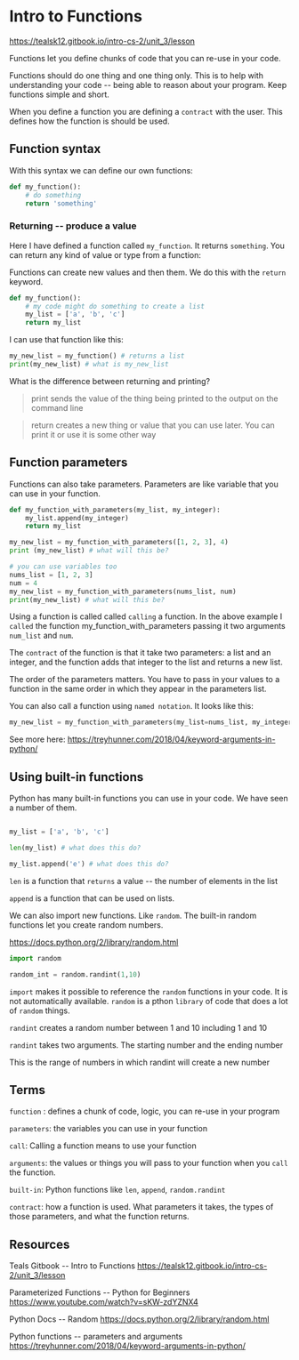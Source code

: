 # Intro to Functions

https://tealsk12.gitbook.io/intro-cs-2/unit_3/lesson

Functions let you define chunks of code that you can re-use in your code.

Functions should do one thing and one thing only. This is to help with understanding your code -- being able to reason about your program. Keep functions simple and short.

When you define a function you are defining a `contract` with the user. This defines how the function is should be used.

## Function syntax

With this syntax we can define our own functions:

```python
def my_function():
    # do something
    return 'something'
```

### Returning -- produce a value

Here I have defined a function called `my_function`. It returns `something`. You can return any kind of value or type from a function:

Functions can create new values and then them. We do this with the `return` keyword. 

```python
def my_function():
    # my code might do something to create a list
    my_list = ['a', 'b', 'c']
    return my_list
```

I can use that function like this:

```python
my_new_list = my_function() # returns a list
print(my_new_list) # what is my_new_list
```

What is the difference between returning and printing?

> print sends the value of the thing being printed to the output on the command line

> return creates a new thing or value that you can use later. You can print it or use it is some other way

## Function parameters

Functions can also take parameters. Parameters are like variable that you can use in your function.

```python
def my_function_with_parameters(my_list, my_integer):
    my_list.append(my_integer)
    return my_list

my_new_list = my_function_with_parameters([1, 2, 3], 4)
print (my_new_list) # what will this be?

# you can use variables too
nums_list = [1, 2, 3]
num = 4
my_new_list = my_function_with_parameters(nums_list, num)
print(my_new_list) # what will this be?
```

Using a function is called called `calling` a function. In the above example I `called` the function my_function_with_parameters passing it two arguments `num_list` and `num`.

The `contract` of the function is that it take two parameters: a list and an integer, and the function adds that integer to the list and returns a new list.

The order of the parameters matters. You have to pass in your values to a function in the same order in which they appear in the parameters list.

You can also call a function using `named notation`. It looks like this:

```python
my_new_list = my_function_with_parameters(my_list=nums_list, my_integer=num)
```

See more here:
https://treyhunner.com/2018/04/keyword-arguments-in-python/

## Using built-in functions

Python has many built-in functions you can use in your code. We have seen a number of them.

```python

my_list = ['a', 'b', 'c']

len(my_list) # what does this do?

my_list.append('e') # what does this do?

```

`len` is a function that `returns` a value -- the number of elements in the list

`append` is a function that can be used on lists.

We can also import new functions. Like `random`. The built-in random functions let you create random numbers.

https://docs.python.org/2/library/random.html

```python
import random

random_int = random.randint(1,10)

```

`import` makes it possible to reference the `random` functions in your code. It is not automatically available. `random` is a pthon `library` of code that does a lot of `random` things.

`randint` creates a random number between 1 and 10 including 1 and 10

`randint` takes two arguments. The starting number and the ending number

This is the range of numbers in which randint will create a new number

## Terms

`function` : defines a chunk of code, logic, you can re-use in your program

`parameters`: the variables you can use in your function

`call`: Calling a function means to use your function

`arguments`: the values or things you will pass to your function when you `call` the function.

`built-in`: Python functions like `len`, `append`, `random.randint`

`contract`: how a function is used. What parameters it takes, the types of those parameters, and what the function returns.

## Resources

Teals Gitbook -- Intro to Functions
https://tealsk12.gitbook.io/intro-cs-2/unit_3/lesson

Parameterized Functions -- Python for Beginners
https://www.youtube.com/watch?v=sKW-zdYZNX4

Python Docs -- Random
https://docs.python.org/2/library/random.html

Python functions -- parameters and arguments
https://treyhunner.com/2018/04/keyword-arguments-in-python/